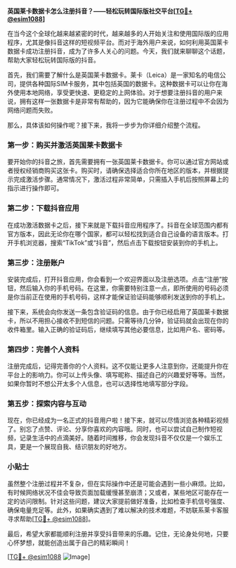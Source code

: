 **英国莱卡数据卡怎么注册抖音？——轻松玩转国际版社交平台[[TG💪+ @esim1088](https://t.me/s/esim1088)]**

在当今这个全球化越来越紧密的时代，越来越多的人开始关注和使用国际版的应用程序，尤其是像抖音这样的短视频平台。而对于海外用户来说，如何利用英国莱卡数据卡成功注册抖音，成为了许多人关心的问题。今天，我们就来聊聊这个话题，帮助大家轻松玩转国际版的抖音。

首先，我们需要了解什么是英国莱卡数据卡。莱卡（Leica）是一家知名的电信公司，提供各种国际SIM卡服务，其中包括英国的数据卡。这种数据卡可以让你在海外使用本地网络，享受更快速、更稳定的上网体验。对于想要注册抖音的用户来说，拥有这样一张数据卡是非常有帮助的，因为它能确保你在注册过程中不会因为网络问题而失败。

那么，具体该如何操作呢？接下来，我将一步步为你详细介绍整个流程。

### 第一步：购买并激活英国莱卡数据卡

要开始你的抖音之旅，首先需要拥有一张英国莱卡数据卡。你可以通过官方网站或者授权经销商购买这张卡。购买时，请确保选择适合你所在地区的版本，并根据提示完成激活步骤。通常情况下，激活过程非常简单，只需插入手机后按照屏幕上的指示进行操作即可。

### 第二步：下载抖音应用

在成功激活数据卡之后，接下来就是下载抖音应用程序了。抖音在全球范围内都有官方版本，因此无论你在哪个国家，都可以轻松找到适合自己设备的语言版本。打开手机浏览器，搜索“TikTok”或“抖音”，然后点击下载按钮安装到你的手机上。

### 第三步：注册账户

安装完成后，打开抖音应用，你会看到一个欢迎界面以及注册选项。点击“注册”按钮，然后输入你的手机号码。在这里，你需要特别注意一点，即所使用的号码必须是你当前正在使用的手机号码，这样才能保证验证码能够顺利发送到你的手机上。

接下来，系统会向你发送一条包含验证码的信息。由于你已经启用了英国莱卡数据卡，所以不用担心接收不到短信的问题。只需等待几分钟，验证码就会出现在你的收件箱里。输入正确的验证码后，继续填写其他必要信息，比如用户名、密码等。

### 第四步：完善个人资料

注册完成后，记得完善你的个人资料。这不仅能让更多人注意到你，还能提升你在平台上的影响力。你可以上传头像、填写昵称、描述自己的兴趣爱好等等。当然，如果你暂时不想公开太多个人信息，也可以选择性地填写部分字段。

### 第五步：探索内容与互动

现在，你已经成为一名正式的抖音用户啦！接下来，就可以尽情浏览各种精彩视频了。别忘了点赞、评论、分享你喜欢的内容哦。同时，也可以尝试自己制作短视频，记录生活中的点滴美好。随着时间推移，你会发现抖音不仅仅是一个娱乐工具，更是一个展现自我、结识朋友的好地方。

### 小贴士

虽然整个注册过程并不复杂，但在实际操作中还是可能会遇到一些小麻烦。比如，有时候网络状况不佳会导致页面加载缓慢甚至崩溃；又或者，某些地区可能存在一定的访问限制。针对这些问题，建议大家提前做好准备，比如检查手机信号强度、确保电量充足等。此外，如果确实遇到了难以解决的技术难题，不妨联系莱卡客服寻求帮助[[TG💪+ @esim1088](https://t.me/s/esim1088)]。

最后，希望大家都能顺利注册并享受抖音带来的乐趣。记住，无论身处何地，只要心怀梦想，就能创造出属于自己的精彩瞬间！

[[TG💪+ @esim1088](https://t.me/s/esim1088) ![Image](https://i.postimg.cc/4NQfJmqS/Snipaste-2025-05-13-00-14-12.png)]
